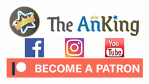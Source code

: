 <div style="text-align:center;"><center><div style="vertical-align:middle;"><a href="https://www.ankingmed.com"><img src="https://raw.githubusercontent.com/AnKingMed/My-images/master/AnKing/AnKingSmall.png?raw=true"></a><a href="https://www.ankingmed.com"><img src="https://raw.githubusercontent.com/AnKingMed/My-images/master/AnKing/TheAnKing.png?raw=true"></a></div></center>

<center><a href="https://www.facebook.com/ankingmed"><img src="https://raw.githubusercontent.com/AnKingMed/My-images/master/AnKing/Facebook.jpg?raw=true"></a>
&nbsp;&nbsp;&nbsp;&nbsp;&nbsp;&nbsp;&nbsp;&nbsp;&nbsp;&nbsp;&nbsp;&nbsp;&nbsp;<a href="https://www.instagram.com/ankingmed"><img src="https://raw.githubusercontent.com/AnKingMed/My-images/master/AnKing/Instagram.jpg?raw=true"></a>
&nbsp;&nbsp;&nbsp;&nbsp;&nbsp;&nbsp;&nbsp;&nbsp;&nbsp;&nbsp;&nbsp;&nbsp;&nbsp;<a href="https://www.youtube.com/theanking"><img src="https://raw.githubusercontent.com/AnKingMed/My-images/master/AnKing/YouTube.jpg?raw=true"></a></center>

<div><center><a href="https://www.patreon.com/ankingmed"><img src="https://raw.githubusercontent.com/AnKingMed/My-images/master/AnKing/Patreon.jpg?raw=true"></a></center></div></div>
